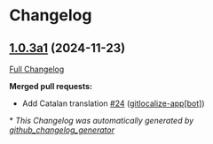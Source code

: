# Changelog

## [1.0.3a1](https://github.com/OpenVoiceOS/skill-ovos-wallpapers/tree/1.0.3a1) (2024-11-23)

[Full Changelog](https://github.com/OpenVoiceOS/skill-ovos-wallpapers/compare/1.0.2...1.0.3a1)

**Merged pull requests:**

- Add Catalan translation [\#24](https://github.com/OpenVoiceOS/skill-ovos-wallpapers/pull/24) ([gitlocalize-app[bot]](https://github.com/apps/gitlocalize-app))



\* *This Changelog was automatically generated by [github_changelog_generator](https://github.com/github-changelog-generator/github-changelog-generator)*
